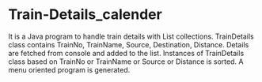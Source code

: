 # Train-Details_calender
It is a Java program to handle train details with List collections. TrainDetails class
contains TrainNo, TrainName, Source, Destination, Distance. Details are fetched from
console and added to the list. Instances of TrainDetails class based on TrainNo or
TrainName or Source or Distance is sorted. A menu oriented program is generated. 
